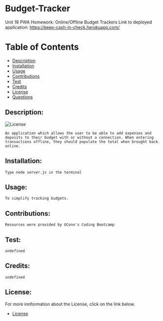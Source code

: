 # Budget-Tracker

 Unit 18 PWA Homework: Online/Offline Budget Trackers
 Link to deployed application: https://keep-cash-in-check.herokuapp.com/

# Table of Contents

 - [Description](#description)
 - [Installation](#installation)
 - [Usage](#usage)
 - [Contributions](#contribution)
 - [Test](#test)
 - [Credits](#credits)
 - [License](#license)
 - [Questions](#questions)

 ## Description:
 ![License](https://img.shields.io/badge/License-mit-blue.svg "License Badge")

    An application which allows the user to be able to add expenses and deposits to their budget with or without a connection. When entering transactions offline, they should populate the total when brought back online.
 ## Installation:
    Type node server.js in the terminal
 ## Usage:
    To simplify tracking budgets.
 ## Contributions:
    Resources were provided by UConn's Coding Bootcamp
 ## Test:
    undefined
 ## Credits:
    undefined
 ## License:
  For more innformation about the License, click on the link below.

- [License](https://opensource.org/licenses/mit)


